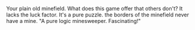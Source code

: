 Your plain old minefield.
What does this game offer that others don't? It lacks the luck factor. It's a pure puzzle. the borders of the minefield never have a mine.
"A pure logic minesweeper. Fascinating!"
